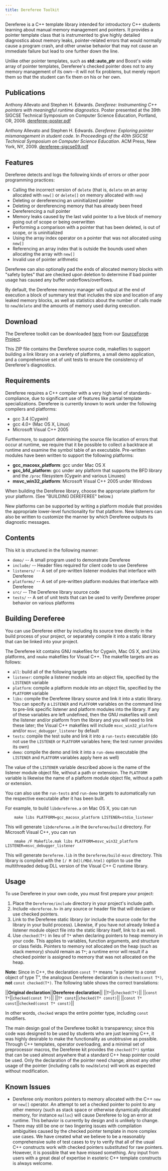 ```yaml
---
title: Dereferee Toolkit
---
```

Dereferee is a C++ template library intended for introductory C++ students learning about manual memory management and pointers. It provides a pointer template class that is instrumented to give highly detailed diagnostics about memory leaks, pointer-related errors that would normally cause a program crash, and other unwise behavior that may not cause an immediate failure but lead to one further down the line.

Unlike other pointer templates, such as **std::auto_ptr** and Boost's wide array of pointer templates, Dereferee's checked pointer does not to any memory management of its own--it will not fix problems, but merely report them so that the student can fix them on his or her own.

## Publications 

Anthony Allevato and Stephen H. Edwards. _Dereferee: Instrumenting C++ pointers with meaningful runtime diagnostics._ Poster presented at the 39th SIGCSE Technical Symposium on Computer Science Education, Portland, OR, 2008.  <a href="attachments/dereferee-poster.pdf">dereferee-poster.pdf</a>

Anthony Allevato and Stephen H. Edwards. _Dereferee: Exploring pointer mismanagement in student code_. In _Proceedings of the 40th SIGCSE Technical Symposium on Computer Science Education_. ACM Press, New York, NY, 2009.  <a href="attachments/dereferee-sigcse09.pdf">dereferee-sigcse09.pdf</a>

## Features 

Dereferee detects and logs the following kinds of errors or other poor programming practices:

* Calling the incorrect version of `delete` (that is, `delete` on an array allocated with `new[]` or `delete[]` on memory allocated with `new`)
* Deleting or dereferencing an uninitialized pointer
* Deleting or dereferencing memory that has already been freed
* Dereferencing a null pointer
* Memory leaks caused by the last valid pointer to a live block of memory going out of scope or being overwritten
* Performing a comparison with a pointer that has been deleted, is out of scope, or is uninitialized
* Using the array index operator on a pointer that was not allocated using `new[]`
* Referencing an array index that is outside the bounds used when allocating the array with `new[]`
* Invalid use of pointer arithmetic

Dereferee can also optionally pad the ends of allocated memory blocks with "safety bytes" that are checked upon deletion to determine if bad pointer usage has caused any buffer underflows/overflows.

By default, the Dereferee memory manager will output at the end of execution a block of summary test that includes the size and location of any leaked memory blocks, as well as statistics about the number of calls made to `new`/`delete` and the amounts of memory used during execution.

## Download 

The Dereferee toolkit can be downloaded [here](http://sourceforge.net/project/showfiles.php?group_id=142064&package_id=223268) from our [SourceForge Project](SourceForgeProject.html).

This ZIP file contains the Dereferee source code, makefiles to support building a link library on a variety of platforms, a small demo application, and a comprehensive set of unit tests to ensure the consistency of Dereferee's diagnostics.

## Requirements 

Dereferee requires a C++ compiler with a very high level of standards-compliance, due to significant use of features like partial template specializations. Dereferee is currently known to work under the following compilers and platforms:

* gcc 3.4 (Cygwin)
* gcc 4.0+ (Mac OS X, Linux)
* Microsoft Visual C++ 2005

Furthermore, to support determining the source file location of errors that occur at runtime, we require that it be possible to collect a backtrace at runtime and examine the symbol table of an executable. Pre-written modules have been written to support the following platforms:

* **gcc_macosx_platform**: gcc under Mac OS X
* **gcc_bfd_platform**: gcc under any platform that supports the BFD library and the `/proc` filesystem (Cygwin and various Linuxes)
* **msvc_win32_platform**: Microsoft Visual C++ 2005 under Windows

When building the Dereferee library, choose the appropriate platform for your platform. (See "BUILDING DEREFEREE" below.)

New platforms can be supported by writing a platform module that provides the appropriate lower-level functionality for that platform. New listeners can also be written to customize the manner by which Dereferee outputs its diagnostic messages.

## Contents 

This kit is structured in the following manner:

* `demo/` -- A small program used to demonstrate Dereferee
* `include/` -- Header files required for client code to use Dereferee
* `listeners/` -- A set of pre-written listener modules that interface with Dereferee
* `platforms/` -- A set of pre-written platform modules that interface with Dereferee
* `src/` -- The Dereferee library source code
* `tests/` -- A set of unit tests that can be used to verify Dereferee proper behavior on various platforms

## Building Dereferee 

You can use Dereferee either by including its source tree directly in the build process of your project, or separately compile it into a static library that can be linked into your project.

The Dereferee kit contains GNU makefiles for Cygwin, Mac OS X, and Unix platforms, and `nmake` makefiles for Visual C++. The makefile targets are as follows:

* `all`: build all of the following targets
* `listener`: compile a listener module into an object file, specified by the `LISTENER` variable
* `platform`: compile a platform module into an object file, specified by the `PLATFORM` variable
* `libs`: compile the Dereferee library source and link it into a static library. You can specify a `LISTENER` and `PLATFORM` variables on the command line to pre-link specific listener and platform modules into the library. If any of these variables are left undefined, then the GNU makefiles will omit the listener and/or platform from the library and you will need to link these later; the Visual C++ makefiles will include `msvc_win32_platform` and/or `msvc_debugger_listener` by default
* `tests`: compile the test suite and link it into a `run-tests` executable (do not use the `LISTENER` or `PLATFORM` variables here; the test runner provides its own)
* `demo`: compile the demo and link it into a `run-demo` executable (the `LISTENER` and `PLATFORM` variables apply here as well)

The value of the `LISTENER` variable described above is the name of the listener module object file, without a path or extension. The `PLATFORM` variable is likewise the name of a platform module object file, without a path or extension.

You can also use the `run-tests` and `run-demo` targets to automatically run the respective executable after it has been built.

For example, to build `libdereferee.a` on Mac OS X, you can run

~~~
    make libs PLATFORM=gcc_macosx_platform LISTENER=stdio_listener
~~~

This will generate `libdereferee.a` in the `Dereferee/build` directory. For Microsoft Visual C++, you can run

~~~
    nmake /F Makefile.mak libs PLATFORM=msvc_win32_platform LISTENER=msvc_debugger_listener
~~~

This will generate `Dereferee.lib` in the `Dereferee/build-msvc` directory. This library is compiled with the `[/ M Dd](/MDd.html)` option to use the multithreaded debug DLL version of the Visual C++ C runtime library.

## Usage 

To use Dereferee in your own code, you must first prepare your project:

1. Place the `Dereferee/include` directory in your project's include path.
1. Include `<dereferee.h>` in any source or header file that will declare or use checked pointers.
1. Link to the Dereferee static library (or include the source code for the library in your build process). Likewise, if you have not already linked a listener module object file into the static library itself, link to it as well.
1. Use `checked(T*)` in lieu of `T*` when declaring pointers to heap memory in your code. This applies to variables, function arguments, and structure or class fields. Pointers to memory not allocated on the heap (such as stack memory) should remain as `T*`; a runtime error will result if a checked pointer is assigned to memory that was not allocated on the heap.

**Note:** Since in C++, the declaration `const T*` means "a pointer to a const object of type T", the analogous Dereferee declaration is `checked(const T*)`, **not** `const checked(T*)`. The following table shows the correct translations:

||**Original declaration**||**Dereferee declaration**||
||`T*`||`checked(T*)`||
||`const T*`||`checked(const T*)`||
||`T* const`||`checked(T* const)`||
||`const T* const`||`checked(const T* const)`||

In other words, `checked` wraps the entire pointer type, including `const` modifiers.

The main design goal of the Dereferee toolkit is transparency; since this code was designed to be used by students who are just learning C++, it was highly desirable to make the functionality as unobtrusive as possible. Through C++ templates, operator overloading, and a minimal set of preprocessor macros, the Dereferee kit provides the `checked(T*)` syntax that can be used almost anywhere that a standard C++ heap pointer could be used. Only the declaration of the pointer need change; almost any other usage of the pointer (including calls to `new`/`delete`) will work as expected without modification.

## Known Issues 

* Dereferee only monitors pointers to memory allocated with the C++ `new` or `new[]` operator. An attempt to set a checked pointer to point to any other memory (such as stack space or otherwise dynamically allocated memory, for instance `malloc`) will cause Dereferee to log an error at runtime. This behavior is currently by design and is unlikely to change.
* There may still be one or two lingering issues with compilation ambiguities caused by the checked pointer template in more complex use cases. We have created what we believe to be a reasonably comprehensive suite of test cases to try to verify that all of the usual C++ constructs work with checked pointers substituted for raw pointers. However, it is possible that we have missed something. Any input from users with a great deal of expertise in esoteric C++ template constructs is always welcome.
